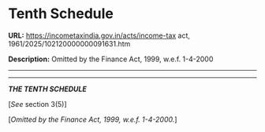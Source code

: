 # Tenth Schedule

**URL:** https://incometaxindia.gov.in/acts/income-tax act, 1961/2025/102120000000091631.htm

**Description:** Omitted by the Finance Act, 1999, w.e.f. 1-4-2000

---

****

_**THE TENTH SCHEDULE**_

[_See_ section 3(5)]

[_Omitted by the Finance Act, 1999, w.e.f. 1-4-2000._]